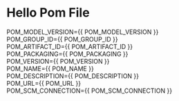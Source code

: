 # Hello Pom File

POM_MODEL_VERSION={{ POM_MODEL_VERSION }}  
POM_GROUP_ID={{ POM_GROUP_ID }}  
POM_ARTIFACT_ID={{ POM_ARTIFACT_ID }}  
POM_PACKAGING={{ POM_PACKAGING }}  
POM_VERSION={{ POM_VERSION }}  
POM_NAME={{ POM_NAME }}  
POM_DESCRIPTION={{ POM_DESCRIPTION }}  
POM_URL={{ POM_URL }}  
POM_SCM_CONNECTION={{ POM_SCM_CONNECTION }}  
